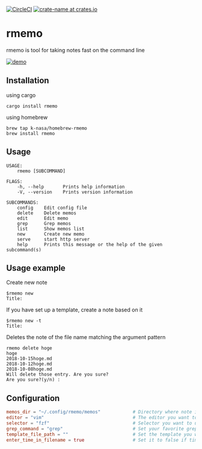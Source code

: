 [![CircleCI](https://circleci.com/gh/k-nasa/rmemo.svg?style=svg)](https://circleci.com/gh/k-nasa/rmemo)
[![crate-name at crates.io](https://img.shields.io/crates/v/rmemo.svg)](https://crates.io/crates/rmemo)

# rmemo

rmemo is tool for taking notes fast on the command line

[![demo](https://asciinema.org/a/F65yWTfdnMyNgiyFhLjGO3mRZ.png)](https://asciinema.org/a/F65yWTfdnMyNgiyFhLjGO3mRZ)

## Installation

using cargo

```
cargo install rmemo
```

using homebrew

```
brew tap k-nasa/homebrew-rmemo
brew install rmemo
```

## Usage

```
USAGE:
    rmemo [SUBCOMMAND]

FLAGS:
    -h, --help       Prints help information
    -V, --version    Prints version information

SUBCOMMANDS:
    config    Edit config file
    delete    Delete memos
    edit      Edit memo
    grep      Grep memos
    list      Show memos list
    new       Create new memo
    serve     start http server
    help      Prints this message or the help of the given subcommand(s)
```

## Usage example

Create new note

```
$rmemo new
Title:
```

If you have set up a template, create a note based on it

```
$rmemo new -t
Title:
```

Deletes the note of the file name matching the argument pattern

```
rmemo delete hoge
hoge
2018-10-15hoge.md
2018-10-12hoge.md
2018-10-08hoge.md
Will delete those entry. Are you sure?
Are you sure?(y/n) :
```

## Configuration

```toml
memos_dir = "~/.config/rmemo/memos"            # Directory where note is stored
editor = "vim"                                 # The editor you want to use. I recommend vim for no particular reason
selector = "fzf"                               # Selector you want to use. Please choose your favorite one
grep_command = "grep"                          # Set your favorite grep
template_file_path = ""                        # Set the template you want to use
enter_time_in_filename = true                  # Set it to false if timestamp is not required for file name
```
